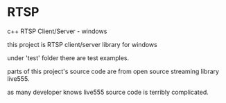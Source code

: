 # RTSP
c++ RTSP Client/Server - windows

this project is RTSP client/server library for windows

under 'test' folder there are test examples.

parts of this project's source code are from open source streaming library live555.

as many developer knows live555 source code is terribly complicated. 
